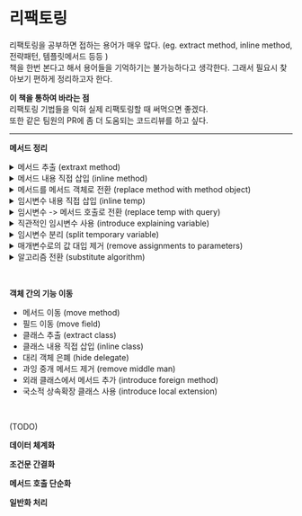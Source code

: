 # 리팩토링

리팩토링을 공부하면 접하는 용어가 매우 많다. (eg. extract method, inline method, 전략패턴, 템플릿메서드 등등 )  
책을 한번 본다고 해서 용어들을 기억하기는 불가능하다고 생각한다. 그래서 필요시 찾아보기 편하게 정리하고자 한다.  


**이 책을 통하여 바라는 점**  
리팩토링 기법들을 익혀 실제 리팩토링할 때 써먹으면 좋겠다.   
또한 같은 팀원의 PR에 좀 더 도움되는 코드리뷰를 하고 싶다.

---

**메서드 정리**
<details><summary>메서드 추출 (extraxt method)</summary>
<p>

> 어떤 코드를 그룹으로 묶어도 되겠다고 판단될 때 해당 코드를 메서드로 빼내자.

메서드 목적에 부합하는 네이밍을 하자.   
임시변수가 너무 많아 메서드 추출이 힘들다면, 이 때는 임시변수를 메서드 호출로 전환 / 메서드를 메서드 객체로 전환을 고려해보자.

변수를 두 개 이상 반환해야하는 메서드는 하나를 반환하는 두개의 메서드로 만들 수는 없는지 고려하자.
</p>
</details>

<details><summary>메서드 내용 직접 삽입 (inline method)</summary>
<p>

> 메서드 기능이 너무 단순하여 뻔할 경우 메서드를 호출하는 곳에 넣어버리자.

```java
boolean moreThanFiveLateDeliveries() {
    return _numberOfLateDeliveries > 5;
}
```

위 메서드처럼 지나치게 단순한 메서드는 없애야 한다. why?  
메서드명(moreThanFiveLateDeliveries) 을 읽는 것 보다 코드가 더 직관적이고 이해하기 쉽다.

</p>
</details>

<details><summary>메서드를 메서드 객체로 전환 (replace method with method object)</summary>
<p>

> 지역변수 때문에 Extraxt Method 를 적용할 수 없는 긴 메서드의 경우   
> 1. 긴 메서드 자체를 객체로 전환해서 모든 지역변수를 객체의 필드로 만들자.  
> 2. 긴 메서드를 객체 안의 여러 메서드로 쪼개자. (extract method)

근데 이거... 쓰는게 맞는건지는 잘 모르겠다. 공감이 안됨.

</p>
</details>

<details><summary>임시변수 내용 직접 삽입 (inline temp)</summary>
<p>

> 간단한 수식을 대입받는 임시변수로 인해 다른 리팩토링 기법 적용이 힘들 경우
> 그 임시변수를 참조하는 부분을 전부 수식으로 바꾸자.

```java
// bad
double basePrice = anOrder.basePrice();
return basePrice > 1000;

// good
return anOrder.basePrice() > 1000
```

흠.. 공감이 잘 안되네.
basePrice를 네이밍을 잘 지으면 읽기 쉬운데 도움이 되지 않을까 싶은데..  

이 기법은 바로 아래기법(replace temp with query)의 동기라고 한다.  
순수히 inline temp만 하려면 하지 않아도 되지만,  
extract method 등의 다른 리팩토링에 방해가 된다면 inline temp 를 적용해야 한다고 한다.
</p>
</details>

<details><summary>임시변수 -> 메서드 호출로 전환 (replace temp with query)</summary>
<p>

> 수식의 결과를 저장하는 임시변수가 있을 경우
> 1. 그 수식을 메서드로 추출하고
> 2. 임시변수 사용처를 추출한 메서드로 전부 교체

why?  
임시변수는 일시적이고 국소적이다.  
메서드 호출로 전환하면 클래스 안 모든 메서드가 이용할 수 있다. -> 코드가 깔끔해진다.

대부분의 경우 메서드 추출을 하기 전에 반드시 적용해야 한다. -> 지역변수가 많을수록 메서드 추출이 힘들어지는데 이를 줄이기 위함.

```java
// bad
double getPrice() {
    int basePrice = _quantity * _itemPrice;
    double discountFactor;
    if (basePrice > 1000) discountFactor = 0.95;
    else discountFactor = 0.98;
    return basePrice * discountFactor;
}

// good
double getPrice() {
    return basePrice() * discountFactor();
}

private int basePrice() {
    return _quantity * _itemPrice;
}

private double discountFactor() {
    if (basePrice() > 1000) return 0.95;
    else return 0.98;
}
```

</p>
</details>


<details><summary>직관적인 임시변수 사용 (introduce explaining variable)</summary>
<p>

> 사용된 수식이 복잡한 경우
> 수식의 결과/일부분 을 용도에 부합하는 직관적 이름의 임시변수 만들자.

why?  
수식이 너무 복잡해서 이해하기 힘들다.

```java
// bad
double price() {
    // 결제액 = 총 구매액 - 대량 구매 할인 + 배송비
    return _quantity * _itemPrice - Math.max(0, _quantity - 500) * _itemPrice * 0.05 + Math.min(_quantity * _itemPrice * 0.1, 100.0);
}

// good
double price() {
    final double basePrice = _quantity * _itemPrice;
    final double quantityDiscount = Math.max(0, _quantity - 500) * _itemPrice * 0.05;
    final double shipping = Math.min(basePrice * 0.1, 100.0);
    return basePrice - quantityDiscount + shipping;
}

// good2 (replace temp with query)
double price() {
    return basePrice() - quantityDiscount() + shipping();
}

private double quantityDiscount() {
    return Math.max(0, _quantity - 500) * _itemPrice * 0.05;
}

private double shipping() {
    return Math.min(basePrice() * 0.1, 100.0);
}

private double basePrice() {
    return _quantity * _itemPrice;
}
```

</p>
</details>
  
<details><summary>임시변수 분리 (split temporary variable)</summary>
<p>

> 임시변수에 여러 번 값이 대입되는 경우 (루프 변수나 값 누적용 임시변수는 예외)
> 각 대입마다 다른 임시변수를 사용하자.

why?  
값이 두번 이상 대입되면 여러 용도로 사용된다는 의미이다. 이는 혼동을 줄 수 있는 코드이므로 분리해야 한다.

```java
// bad
double getDistanceTravelled(int time) {
    double result;
    double acc = _primaryForce / _mass;
    int primaryTime = Math.min(time, _delay);
    result = 0.5 * acc * primaryTime * primaryTime;
    int secondaryTime = time - _delay;

    if (secondaryTime > 0) {
        double primaryVel = acc * _delay;
        acc = (_primaryForce + _secondaryForce) / _mass;
        result += primaryVel * secondaryTime + 0.5 * acc * secondaryTime * secondaryTime;
    }
    return result;
}

// good
double getDistanceTravelled(int time) {
    double result;
    final double **primaryAcc** = _primaryForce / _mass;
    int primaryTime = Math.min(time, _delay);
    result = 0.5 * **primaryAcc** * primaryTime * primaryTime;
    int secondaryTime = time - _delay;

    if (secondaryTime > 0) {
        double primaryVel = **primaryAcc** * _delay;
        **final double secondaryAcc** = (_primaryForce + _secondaryForce) / _mass;
        result += primaryVel * secondaryTime + 0.5 * **secondaryAcc** * secondaryTime * secondaryTime;
    }
    return result;
}

주의: 아직도 리팩토링할 거리는 남아있음.
```

</p>
</details>

<details><summary>매개변수로의 값 대입 제거 (remove assignments to parameters)</summary>
<p>

> 매개변수로 값을 대입하는 코드가 있는 경우
> 매개변수 대신 임시변수를 사용하자.

why?  
매개변수를 변경하는 경우 혼동이 더 발생할 수 있다.

```java
int discount (int inputVal, int quantity, int yearToDate) {
    if (inputVal > 50) inputVal -= 2;
    if (quantity > 100) inputVal -= 1;
    if (yearToDate > 10000) inputVal -= 4;
    return inputVal;
}

int discount (final int inputVal, final int quantity, final int yearToDate) {
    int result = inputVal;
    if (inputVal > 50) result -= 2;
    if (quantity > 100) result -= 1;
    if (yearToDate > 10000) result -= 4;
    return result;   
}
```

</p>
</details>

<details><summary>알고리즘 전환 (substitute algorithm)</summary>
<p>
    
> 알고리즘을 더 분명한 것으로 교체해야 하는 경우
> 해당 메서드의 내용을 새 알고리즘으로 바꾸자.

</p>
</details>

&nbsp;

**객체 간의 기능 이동**
- 메서드 이동 (move method)
- 필드 이동 (move field)
- 클래스 추출 (extract class)
- 클래스 내용 직접 삽입 (inline class)
- 대리 객체 은폐 (hide delegate)
- 과잉 중개 메서드 제거 (remove middle man)
- 외래 클래스에서 메서드 추가 (introduce foreign method)
- 국소적 상속확장 클래스 사용 (introduce local extension)

&nbsp;

(TODO)

**데이터 체계화**

**조건문 간결화**

**메서드 호출 단순화**

**일반화 처리**
